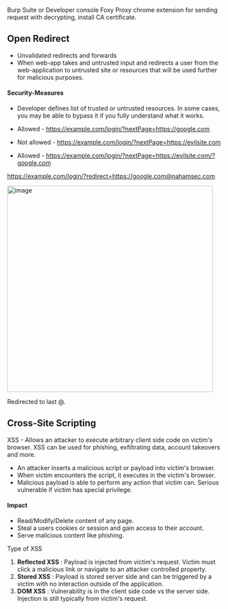 Burp Suite or Developer console
Foxy Proxy chrome extension for sending request with decrypting, install CA certificate.

## Open Redirect
- Unvalidated redirects and forwards
- When web-app takes and untrusted input and redirects a user from the web-application to untrusted site or resources that will be used further for malicious purposes.

#### Security-Measures 
- Developer defines list of trusted or untrusted resources. In some cases, you may be able to bypass it if you fully understand what it works.

- Allowed - https://example.com/login/?nextPage=https://google.com
- Not allowed - https://example.com/login/?nextPage=https://evilsite.com
- Allowed - https://example.com/login/?nextPage=https://evilsite.com/?google.com  

https://example.com/login/?redirect=https://google.com@nahamsec.com

<img width="480" alt="image" src="https://user-images.githubusercontent.com/32810320/220905055-ffa3c26d-3889-44f5-bebb-e05a6ff8e207.png">

Redirected to last @.

## Cross-Site Scripting
XSS - Allows an attacker to execute arbitrary client side code on victim's browser. XSS can be used for phishing, exfiltrating data, account takeovers and more.
- An attacker inserts a malicious script or payload into victim's browser.
- When victim encounters the script, it executes in the victim's browser.
- Malicious payload is able to perform any action that victim can. Serious vulnerable if victim has special privilege.

#### Impact
- Read/Modify/Delete content of any page.
- Steal a users cookies or session and gain access to their account.
- Serve malicious content like phishing.

Type of XSS
1. **Reflected XSS** : Payload is injected from victim's request. Victim must click a malicious link or navigate to an attacker controlled property.
2. **Stored XSS** : Payload is stored server side and can be triggered by a victim with no interaction outside of the application.
3. **DOM XSS** : Vulnerability is in the client side code vs the server side. Injection is still typically from victim's request.


